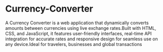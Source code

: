 # Currency-Converter
A Currency Converter is a web application that dynamically converts amounts between currencies using live exchange rates.Built with HTML, CSS, and JavaScript, it features user-friendly interfaces, real-time API integration for accurate rates and responsive design for seamless use on any device.Ideal for travelers, businesses and global transactions
